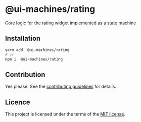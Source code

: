 # @ui-machines/rating

Core logic for the rating widget implemented as a state machine

## Installation

```sh
yarn add  @ui-machines/rating
# or
npm i  @ui-machines/rating
```

## Contribution

Yes please! See the [contributing guidelines](https://github.com/chakra-ui/ui-machines/blob/main/CONTRIBUTING.md) for details.

## Licence

This project is licensed under the terms of the [MIT license](https://github.com/chakra-ui/ui-machines/blob/main/LICENSE).
